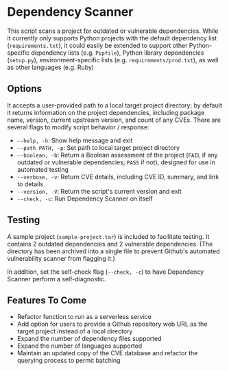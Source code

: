 Dependency Scanner
==================

This script scans a project for outdated or vulnerable dependencies. While it currently only supports Python projects with the default dependency list (`requirements.txt`), it could easily be extended to support other Python-specific dependency lists (e.g. `Pipfile`), Python library dependencies (`setup.py`), environment-specific lists (e.g. `requirements/prod.txt`), as well as other languages (e.g. Ruby)

Options
-------

It accepts a user-provided path to a local target project directory; by default it returns information on the project dependencies, including package name, version, current upstream version, and count of any CVEs. There are several flags to modify script behavior / response:

 * `--help, -h`: Show help message and exit
 * `--path PATH, -p`: Set path to local target project directory
 * `--boolean, -b`: Return a Boolean assessment of the project (`FAIL` if any outdated or vulnerable dependencies; `PASS` if not), designed for use in automated testing
 * `--verbose, -v`: Return CVE details, including CVE ID, summary, and link to details
 * `--version, -V`: Return the script's current version and exit
 * `--check, -c`: Run Dependency Scanner on itself
 
Testing
-------

A sample project (`sample-project.tar`) is included to facilitate testing. It contains 2 outdated dependencies and 2 vulnerable dependencies. (The directory has been archived into a single file to prevent Github's automated vulnerability scanner from flagging it.)

In addition, set the self-check flag (`--check, -c`) to have Dependency Scanner perform a self-diagnostic.

Features To Come
----------------

 * Refactor function to run as a serverless service
 * Add option for users to provide a Github repository web URL as the target project instead of a local directory
 * Expand the number of dependency files supported
 * Expand the number of languages supported
 * Maintain an updated copy of the CVE database and refactor the querying process to permit batching
